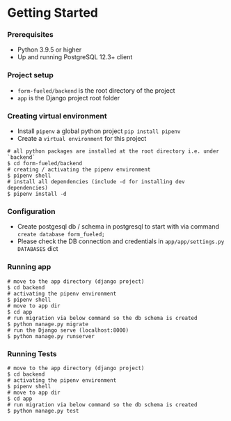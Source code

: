 # Getting Started

### Prerequisites

- Python 3.9.5 or higher
- Up and running PostgreSQL 12.3+ client

### Project setup
- `form-fueled/backend` is the root directory of the project
- `app` is the Django project root folder

### Creating virtual environment

- Install `pipenv` a global python project `pip install pipenv`
- Create a `virtual environment` for this project
```shell
# all python packages are installed at the root directory i.e. under `backend`
$ cd form-fueled/backend
# creating / activating the pipenv environment
$ pipenv shell
# install all dependencies (include -d for installing dev dependencies)
$ pipenv install -d
```
### Configuration

- Create postgesql db / schema in postgresql to start with via command `create database form_fueled;`
- Please check the DB connection and credentials in `app/app/settings.py` `DATABASES` dict


### Running app
```shell
# move to the app directory (django project)
$ cd backend
# activating the pipenv environment
$ pipenv shell
# move to app dir
$ cd app
# run migration via below command so the db schema is created
$ python manage.py migrate
# run the Django serve (localhost:8000)
$ python manage.py runserver
```
### Running Tests
```shell
# move to the app directory (django project)
$ cd backend
# activating the pipenv environment
$ pipenv shell
# move to app dir
$ cd app
# run migration via below command so the db schema is created
$ python manage.py test
```